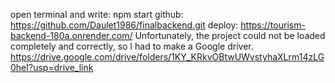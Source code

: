 open terminal and write: npm start
github: https://github.com/Daulet1986/finalbackend.git
deploy: https://tourism-backend-180a.onrender.com/
Unfortunately, the project could not be loaded completely and correctly, so I had to make a Google driver. https://drive.google.com/drive/folders/1KY_KRkvOBtwUWvstyhaXLrm14zLG0heI?usp=drive_link
